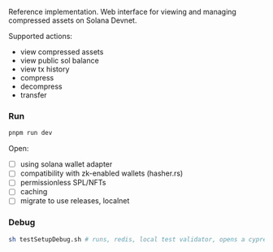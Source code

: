 Reference implementation. Web interface for viewing and managing compressed assets on Solana Devnet.

Supported actions:

- view compressed assets
- view public sol balance
- view tx history
- compress
- decompress
- transfer

### Run

```bash
pnpm run dev
```

Open:

- [ ] using solana wallet adapter
- [ ] compatibility with zk-enabled wallets (hasher.rs)
- [ ] permissionless SPL/NFTs
- [ ] caching
- [ ] migrate to use releases, localnet

### Debug

```bash
sh testSetupDebug.sh # runs, redis, local test validator, opens a cypress console which can be used to run the test in a browser
```
